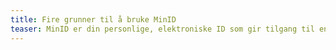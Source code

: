 ```yaml
---
title: Fire grunner til å bruke MinID
teaser: MinID er din personlige, elektroniske ID som gir tilgang til en rekke offentlige tjenester fra stat og kommune. Her finner du informasjon om hva du kan bruke den til.
---
```



